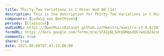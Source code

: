 ```yaml
---
title: Thirty-Two Variations in C Minor WoO 80 (14)
description: This is the description for Thirty-Two Variations in C Minor WoO 80 by Ludwig van Beethoven
composers: [Ludwig van Beethoven]
periods: [Classical]
audioURL: https://OpenMusicDataset.github.io/Maestro/maestro-v3.0.0/2013/ORIG-MIDI_01_7_10_13_Group_MID--AUDIO_07_R3_2013_wav--2.midi
formURL: https://docs.google.com/forms/d/e/1FAIpQLSdt68MqxdQGlwHiB24zsPMZzsXroSdy_es3IeOQvR4TaoRYfw/viewform
comments: true
share: true
date: 2021-08-08T07:43:13-06:00
---
```

